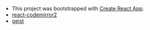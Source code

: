 - This project was bootstrapped with [Create React App](https://github.com/facebook/create-react-app).
- [react-codemirror2](https://github.com/scniro/react-codemirror2)
- [geist](https://github.com/geist-org/react)
